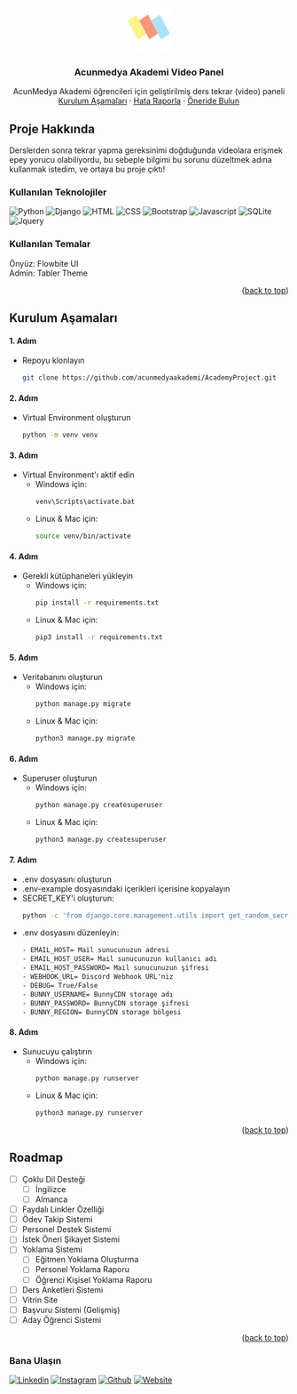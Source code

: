 <a name="readme-top"></a>


<!-- PROJECT LOGO -->
<br />
<div align="center">
    <img src="assets/static/base/img/acunmedya_akademi_logo.png" alt="Logo" width="80" height="80">

  <h3 align="center">Acunmedya Akademi Video Panel</h3>

 <p align="center">
    AcunMedya Akademi öğrencileri için geliştirilmiş ders tekrar (video) paneli
    <br />
    <a href="#">
        <a href="#readme-installation">Kurulum Aşamaları</a>
    </a>
    ·
    <a href="https://github.com/furkannozay/AcademyProject/issues">Hata Raporla</a>
    ·
    <a href="https://github.com/furkannozay/AcademyProject/issues">Öneride Bulun</a>
  </p>
</div>

<!-- ABOUT THE PROJECT -->
## Proje Hakkında

Derslerden sonra tekrar yapma gereksinimi doğduğunda videolara
erişmek epey yorucu olabiliyordu, bu sebeple bilgimi bu sorunu
düzeltmek adına kullanmak istedim, ve ortaya bu proje çıktı! <br>

### Kullanılan Teknolojiler

![Python]
![Django] 
![HTML] 
![CSS]
![Bootstrap]
![Javascript]
![SQLite]
![Jquery]

### Kullanılan Temalar
Önyüz: Flowbite UI <br>
Admin: Tabler Theme

<p align="right">(<a href="#readme-top">back to top</a>)</p>


## <a name="readme-installation"></a> Kurulum Aşamaları
#### 1. Adım
- Repoyu klonlayın

    ```bash
    git clone https://github.com/acunmedyaakademi/AcademyProject.git
    ```

#### 2. Adım
- Virtual Environment oluşturun
  ```bash
  python -m venv venv
  ```

#### 3. Adım
- Virtual Environment'ı aktif edin
  - Windows için:
    ```bash
    venv\Scripts\activate.bat
    ```
  - Linux & Mac için:
    ```bash
    source venv/bin/activate
    ```

#### 4. Adım
- Gerekli kütüphaneleri yükleyin
  - Windows için:
    ```bash
    pip install -r requirements.txt
    ```
  - Linux & Mac için:
    ```bash
    pip3 install -r requirements.txt
    ```

#### 5. Adım
- Veritabanını oluşturun
  - Windows için:
    ```bash
    python manage.py migrate
    ```
  - Linux & Mac için:
    ```bash
    python3 manage.py migrate
    ```

#### 6. Adım
- Superuser oluşturun
  - Windows için:
    ```bash
    python manage.py createsuperuser
    ```
  - Linux & Mac için:
    ```bash
    python3 manage.py createsuperuser
    ```

#### 7. Adım

- .env dosyasını oluşturun
- .env-example dosyasındaki içerikleri içerisine kopyalayın
- SECRET_KEY'i oluşturun:
  ```bash
  python -c 'from django.core.management.utils import get_random_secret_key; print(get_random_secret_key())'
  ```
- .env dosyasını düzenleyin:
  ```
  - EMAIL_HOST= Mail sunucunuzun adresi
  - EMAIL_HOST_USER= Mail sunucunuzun kullanıcı adı
  - EMAIL_HOST_PASSWORD= Mail sunucunuzun şifresi
  - WEBHOOK_URL= Discord Webhook URL'niz
  - DEBUG= True/False
  - BUNNY_USERNAME= BunnyCDN storage adı
  - BUNNY_PASSWORD= BunnyCDN storage şifresi
  - BUNNY_REGION= BunnyCDN storage bölgesi
  ```


#### 8. Adım
- Sunucuyu çalıştırın
  - Windows için:
    ```bash
    python manage.py runserver
    ```
  - Linux & Mac için:
    ```bash
    python3 manage.py runserver
    ```
    
<p align="right">(<a href="#readme-top">back to top</a>)</p>


<!-- ROADMAP -->
## Roadmap
- [ ] Çoklu Dil Desteği
    - [ ] İngilizce
    - [ ] Almanca
- [ ] Faydalı Linkler Özelliği
- [ ] Ödev Takip Sistemi
- [ ] Personel Destek Sistemi
- [ ] İstek Öneri Şikayet Sistemi
- [ ] Yoklama Sistemi
    - [ ] Eğitmen Yoklama Oluşturma
    - [ ] Personel Yoklama Raporu
    - [ ] Öğrenci Kişisel Yoklama Raporu
- [ ] Ders Anketleri Sistemi
- [ ] Vitrin Site
- [ ] Başvuru Sistemi (Gelişmiş)
- [ ] Aday Öğrenci Sistemi
<p align="right">(<a href="#readme-top">back to top</a>)</p>


### Bana Ulaşın

[![Linkedin][linkedin-shield]][linkedin-url] 
[![Instagram][instagram-shield]][instagram-url]
[![Github][github-shield]][github-url]
[![Website][website-shield]][website-url]







[linkedin-shield]: https://img.shields.io/badge/-LinkedIn-black.svg?style=for-the-badge&logo=linkedin&colorB=555
[linkedin-url]: https://linkedin.com/in/furkannozay
[instagram-shield]: https://img.shields.io/badge/Instagram-E4405F?style=for-the-badge&logo=instagram&logoColor=white
[instagram-url]: https://instagram.com/furkanczay
[github-shield]: https://img.shields.io/badge/GitHub-100000?style=for-the-badge&logo=github&logoColor=white
[github-url]: https://github.com/furkannozay
[website-shield]: https://img.shields.io/badge/website-000000?style=for-the-badge&logo=About.me&logoColor=white
[website-url]: https://furkanozay.net
[Python]: https://img.shields.io/badge/Python-3776AB?style=for-the-badge&logo=python&logoColor=white
[Django]: https://img.shields.io/badge/Django-092E20?style=for-the-badge&logo=django&logoColor=white
[HTML]: https://img.shields.io/badge/HTML5-E34F26?style=for-the-badge&logo=html5&logoColor=white
[CSS]: https://img.shields.io/badge/CSS3-1572B6?style=for-the-badge&logo=css3&logoColor=white
[Javascript]: https://img.shields.io/badge/JavaScript-F7DF1E?style=for-the-badge&logo=javascript&logoColor=black
[Bootstrap]: https://img.shields.io/badge/Bootstrap-563D7C?style=for-the-badge&logo=bootstrap&logoColor=white
[SQLite]: https://img.shields.io/badge/SQLite-07405E?style=for-the-badge&logo=sqlite&logoColor=white
[JQuery]: https://img.shields.io/badge/jQuery-0769AD?style=for-the-badge&logo=jquery&logoColor=white

